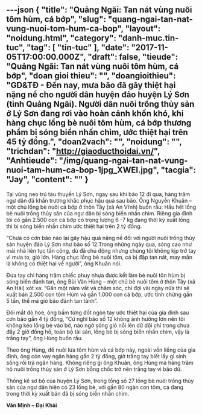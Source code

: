 ---json
{
    "title": "Quảng Ngãi: Tan nát vùng nuôi tôm hùm, cá bớp",
    "slug": "quang-ngai-tan-nat-vung-nuoi-tom-hum-ca-bop",
    "layout": "noidung.html",
    "category": "danh-muc.tin-tuc",
    "tag": [
        "tin-tuc"
    ],
    "date": "2017-11-05T17:00:00.000Z",
    "draft": false,
    "tieude": "Quảng Ngãi: Tan nát vùng nuôi tôm hùm, cá bớp",
    "doan gioi thieu": "",
    "doangioithieu": "GD&TĐ - Đến nay, mưa bão đã gây thiệt hại nặng nề cho người dân huyện đảo huyện Lý Sơn (tỉnh Quảng Ngãi). Người dân nuôi trồng thủy sản ở Lý Sơn đang rơi vào hoàn cảnh khốn khó, khi hàng chục lồng bè nuôi tôm hùm, cá bớp thương phẩm bị sóng biển nhấn chìm, ước thiệt hại trên 45 tỷ đồng.",
    "doan2vach": "",
    "noidung": "",
    "trichdan": "http://giaoducthoidai.vn/",
    "Anhtieude": "/img/quang-ngai-tan-nat-vung-nuoi-tam-hum-ca-bop-1jpg_XWEI.jpg",
    "tacgia": "Jay",
    "__content__": ""
}
---
<p><span style="font-size:14px">Tại vũng neo tr&uacute; t&agrave;u thuyền L&yacute; Sơn, ngay sau khi b&atilde;o 12 đi qua, h&agrave;ng trăm ngư d&acirc;n đ&atilde; khẩn trương khắc phục hậu quả sau b&atilde;o. &Ocirc;ng Nguyễn Khu&acirc;n &ndash; một chủ lồng b&egrave; nu&ocirc;i c&aacute; bớp ở th&ocirc;n T&acirc;y (x&atilde; An Vĩnh) buồn rầu: Hầu hết lồng b&egrave; nu&ocirc;i trồng thủy sản của ngư d&acirc;n bị s&oacute;ng biển nhấn ch&igrave;m. Ri&ecirc;ng gia đ&igrave;nh t&ocirc;i c&oacute; gần 2.500 con c&aacute; bớp c&oacute; trọng lượng 6 -7 kg đang thời kỳ xuất lồng th&igrave; bị s&oacute;ng biển nhấn ch&igrave;m ước thiệt hại tr&ecirc;n 2 tỷ đồng.</span></p>

<p><span style="font-size:14px">&ldquo;Chưa c&oacute; cơn b&atilde;o n&agrave;o lại g&acirc;y hậu quả nặng nề đối với người nu&ocirc;i trồng thủy sản huyện đảo L&yacute; Sơn như b&atilde;o số 12.Trong những ng&agrave;y qua, s&oacute;ng cao như m&aacute;i nh&agrave; li&ecirc;n tục tấn c&ocirc;ng, d&ugrave; đ&atilde; chủ động nhưng ch&uacute;ng t&ocirc;i kh&ocirc;ng kịp trở tay v&igrave; mưa to, gi&oacute; lớn. H&agrave;ng chục lồng b&egrave; nu&ocirc;i t&ocirc;m, c&aacute; bị đập tan n&aacute;t, may mắn l&agrave; kh&ocirc;ng c&oacute; thiệt hại về người&rdquo;, &ocirc;ng Khu&acirc;n n&oacute;i.</span></p>

<p><span style="font-size:14px">Đưa tay chỉ h&agrave;ng trăm chiếc phuy nhựa được kết l&agrave;m b&egrave; nu&ocirc;i t&ocirc;n h&ugrave;m bị s&oacute;ng biển đ&aacute;nh tan, &ocirc;ng B&ugrave;i Văn H&ugrave;ng &ndash; một chủ b&egrave; nu&ocirc;i t&ocirc;m ở th&ocirc;n T&acirc;y (x&atilde; An Hải) x&oacute;t xa: &ldquo;Gần một năm vất vả chăm s&oacute;c, chỉ đợi v&agrave;i ng&agrave;y nữa th&igrave; sẽ xuất b&aacute;n 2.500 con t&ocirc;m H&ugrave;m v&agrave; gần 1.000 con c&aacute; bớp, ước t&iacute;nh chừng gần 5 tấn, thế m&agrave; gi&oacute; b&atilde;o đ&aacute;nh tan t&agrave;nh&rdquo;.</span></p>

<p><span style="font-size:14px">Đ&ocirc;i mắt đỏ hoe, &ocirc;ng bấm từng đốt ng&ograve;n tay ước thiệt hại của gia đ&igrave;nh sau cơn b&atilde;o gần 4 tỷ đồng, &ldquo;Cứ nghĩ b&atilde;o số 12 kh&ocirc;ng ảnh hưởng lớn n&ecirc;n t&ocirc;i kh&ocirc;ng k&eacute;o lồng b&egrave; v&agrave;o bờ, n&agrave;o ngờ s&oacute;ng gi&oacute; nổi l&ecirc;n dữ dội chỉ trong chưa đầy 2 giờ đồng hồ, to&agrave;n bộ t&agrave;i sản, lồng b&egrave; bị s&oacute;ng biển nhấn ch&igrave;m, vậy l&agrave; trắng tay&rdquo;, &ocirc;ng H&ugrave;ng buồn rầu.</span></p>

<p><span style="font-size:14px">Theo &ocirc;ng H&ugrave;ng, để nu&ocirc;i lứa t&ocirc;m h&ugrave;m v&agrave; c&aacute; bớp n&agrave;y, ngo&agrave;i vốn liếng của gia đ&igrave;nh, &ocirc;ng c&ograve;n vay ng&acirc;n h&agrave;ng gần 2 tỷ đồng, giờ trắng tay biết lấy g&igrave; sinh sống rồi trả ng&acirc;n h&agrave;ng. Kh&ocirc;ng ri&ecirc;ng g&igrave; &ocirc;ng Khu&acirc;n, &ocirc;ng H&ugrave;ng m&agrave; h&agrave;ng trăm hộ nu&ocirc;i trồng thủy sản ở L&yacute; Sơn bỗng chốc trở n&ecirc;n trắng tay v&igrave; b&atilde;o dữ.</span></p>

<p><span style="font-size:14px">Thống k&ecirc; sơ bộ của huyện L&yacute; Sơn, trong tổng số 27 lồng b&egrave; nu&ocirc;i trồng thủy sản của ngư d&acirc;n hiện c&oacute; 23 lồng b&egrave;, với gần 80 ng&agrave;n con t&ocirc;m, c&aacute; đang trong thời kỳ xuất b&aacute;n đ&atilde; bị s&oacute;ng biển nhấn ch&igrave;m.</span></p>

<p><span style="font-size:14px"><strong>Văn Mịnh &ndash; Đại Khải</strong></span></p>
